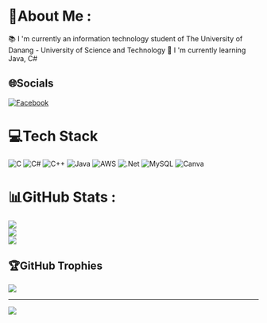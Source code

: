 # 💫About Me :
📚 I 'm currently an information technology student of The University of Danang - University of Science and Technology
🌟 I 'm currently learning Java, C#

## 🌐Socials
[![Facebook](https://img.shields.io/badge/Facebook-%231877F2.svg?logo=Facebook&logoColor=white)](https://facebook.com/https://www.facebook.com/nnminhitt/) 

# 💻Tech Stack
![C](https://img.shields.io/badge/c-%2300599C.svg?style=flat-square&logo=c&logoColor=white) ![C#](https://img.shields.io/badge/c%23-%23239120.svg?style=flat-square&logo=c-sharp&logoColor=white) ![C++](https://img.shields.io/badge/c++-%2300599C.svg?style=flat-square&logo=c%2B%2B&logoColor=white) ![Java](https://img.shields.io/badge/java-%23ED8B00.svg?style=flat-square&logo=java&logoColor=white) ![AWS](https://img.shields.io/badge/AWS-%23FF9900.svg?style=flat-square&logo=amazon-aws&logoColor=white) ![.Net](https://img.shields.io/badge/.NET-5C2D91?style=flat-square&logo=.net&logoColor=white) ![MySQL](https://img.shields.io/badge/mysql-%2300f.svg?style=flat-square&logo=mysql&logoColor=white) ![Canva](https://img.shields.io/badge/Canva-%2300C4CC.svg?style=flat-square&logo=Canva&logoColor=white)
# 📊GitHub Stats :
![](https://github-readme-stats.vercel.app/api?username=MinhIT269&theme=default&hide_border=false&include_all_commits=false&count_private=false)<br/>
![](https://github-readme-streak-stats.herokuapp.com/?user=MinhIT269&theme=default&hide_border=false)<br/>
![](https://github-readme-stats.vercel.app/api/top-langs/?username=MinhIT269&theme=default&hide_border=false&include_all_commits=false&count_private=false&layout=compact)

## 🏆GitHub Trophies
![](https://github-trophies.vercel.app/?username=MinhIT269&theme=flat&no-frame=true&no-bg=true&margin-w=4)

---
[![](https://visitcount.itsvg.in/api?id=MinhIT269&icon=5&color=3)](https://visitcount.itsvg.in)
